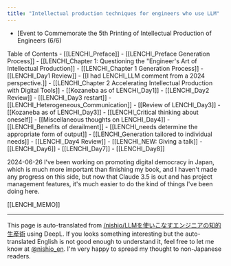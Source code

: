 ```yaml
---
title: "Intellectual production techniques for engineers who use LLM"
---
```


- [Event to Commemorate the 5th Printing of Intellectual Production of Engineers (6/6)

Table of Contents
    - [[LENCHI_Preface]]
        - [[LENCHI_Preface Generation Process]]
    - [[LENCHI_Chapter 1: Questioning the "Engineer's Art of Intellectual Production]]
        - [[LENCHI_Chapter 1 Generation Process]]
        - [[LENCHI_Day1 Review]]
        - [[I had LENCHI_LLM comment from a 2024 perspective.]]
    - [[LENCHI_Chapter 2 Accelerating Intellectual Production with Digital Tools]]
        - [[Kozaneba as of LENCHI_Day1]]
        - [[LENCHI_Day2 Review]]
        - [[LENCHI_Day3 restart]]
            - [[LENCHI_Heterogeneous_Communication]]
            - [[Review of LENCHI_Day3]]
            - [[Kozaneba as of LENCHI_Day3]]
                - [[LENCHI_Critical thinking about oneself]]
        - [[Miscellaneous thoughts on LENCHI_Day4]]
            - [[LENCHI_Benefits of derailment]]
            - [[LENCHI_needs determine the appropriate form of output]]
            - [[LENCHI_Generation tailored to individual needs]]
        - [[LENCHI_Day4 Review]]
            - [[LENCHI_NEW: Giving a talk]]
        - [[LENCHI_Day6]]
        - [[LENCHI_Day7]]
        - [[LENCHI_Day8]]


2024-06-26
I've been working on promoting digital democracy in Japan, which is much more important than finishing my book, and I haven't made any progress on this side, but now that Claude 3.5 is out and has project management features, it's much easier to do the kind of things I've been doing here.


[[LENCHI_MEMO]]

---
This page is auto-translated from [/nishio/LLMを使いこなすエンジニアの知的生産術](https://scrapbox.io/nishio/LLMを使いこなすエンジニアの知的生産術) using DeepL. If you looks something interesting but the auto-translated English is not good enough to understand it, feel free to let me know at [@nishio_en](https://twitter.com/nishio_en). I'm very happy to spread my thought to non-Japanese readers.